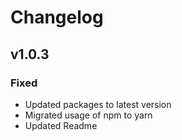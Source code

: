 # Changelog

## v1.0.3
### Fixed
- Updated packages to latest version
- Migrated usage of npm to yarn
- Updated Readme